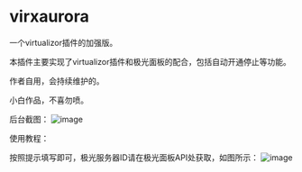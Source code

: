 # virxaurora
 
一个virtualizor插件的加强版。

本插件主要实现了virtualizor插件和极光面板的配合，包括自动开通停止等功能。

作者自用，会持续维护的。

小白作品，不喜勿喷。

后台截图：
![image](https://user-images.githubusercontent.com/40296672/158090393-d6bca24d-8df0-4947-b7d4-27fbd3bcab75.png)

使用教程：

按照提示填写即可，极光服务器ID请在极光面板API处获取，如图所示：
![image](https://user-images.githubusercontent.com/40296672/158091262-cc12930c-ff13-4c9d-8c48-dc246ca9df58.png)

